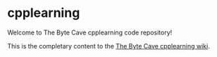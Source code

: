 # cpplearning

Welcome to The Byte Cave cpplearning code repository!

This is the completary content to the [The Byte Cave cpplearning wiki](https://github.com/itzjac/cpplearning/wiki/Introduction).
